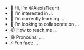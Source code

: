 - 👋 Hi, I’m @AlexisFleurit
- 👀 I’m interested in ...
- 🌱 I’m currently learning ...
- 💞️ I’m looking to collaborate on ...
- 📫 How to reach me ...
- 😄 Pronouns: ...
- ⚡ Fun fact: ...

<!---
AlexisFleurit/AlexisFleurit is a ✨ special ✨ repository because its `README.md` (this file) appears on your GitHub profile.
You can click the Preview link to take a look at your changes.
--->
